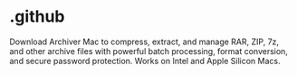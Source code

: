 # .github
Download Archiver Mac to compress, extract, and manage RAR, ZIP, 7z, and other archive files with powerful batch processing, format conversion, and secure password protection. Works on Intel and Apple Silicon Macs.

